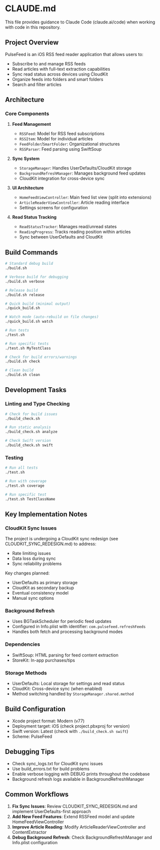 # CLAUDE.md

This file provides guidance to Claude Code (claude.ai/code) when working with code in this repository.

## Project Overview

PulseFeed is an iOS RSS feed reader application that allows users to:
- Subscribe to and manage RSS feeds
- Read articles with full-text extraction capabilities
- Sync read status across devices using CloudKit
- Organize feeds into folders and smart folders
- Search and filter articles

## Architecture

### Core Components

1. **Feed Management**
   - `RSSFeed`: Model for RSS feed subscriptions
   - `RSSItem`: Model for individual articles
   - `FeedFolder`/`SmartFolder`: Organizational structures
   - `RSSParser`: Feed parsing using SwiftSoup

2. **Sync System**
   - `StorageManager`: Handles UserDefaults/CloudKit storage
   - `BackgroundRefreshManager`: Manages background feed updates
   - CloudKit integration for cross-device sync

3. **UI Architecture**
   - `HomeFeedViewController`: Main feed list view (split into extensions)
   - `ArticleReaderViewController`: Article reading interface
   - Settings screens for configuration

4. **Read Status Tracking**
   - `ReadStatusTracker`: Manages read/unread states
   - `ReadingProgress`: Tracks reading position within articles
   - Sync between UserDefaults and CloudKit

## Build Commands

```bash
# Standard debug build
./build.sh

# Verbose build for debugging
./build.sh verbose

# Release build
./build.sh release

# Quick build (minimal output)
./quick_build.sh

# Watch mode (auto-rebuild on file changes)
./quick_build.sh watch

# Run tests
./test.sh

# Run specific tests
./test.sh MyTestClass

# Check for build errors/warnings
./build.sh check

# Clean build
./build.sh clean
```

## Development Tasks

### Linting and Type Checking
```bash
# Check for build issues
./build_check.sh

# Run static analysis
./build_check.sh analyze

# Check Swift version
./build_check.sh swift
```

### Testing
```bash
# Run all tests
./test.sh

# Run with coverage
./test.sh coverage

# Run specific test
./test.sh TestClassName
```

## Key Implementation Notes

### CloudKit Sync Issues
The project is undergoing a CloudKit sync redesign (see CLOUDKIT_SYNC_REDESIGN.md) to address:
- Rate limiting issues
- Data loss during sync
- Sync reliability problems

Key changes planned:
- UserDefaults as primary storage
- CloudKit as secondary backup
- Eventual consistency model
- Manual sync options

### Background Refresh
- Uses BGTaskScheduler for periodic feed updates
- Configured in Info.plist with identifier: `com.pulsefeed.refreshFeeds`
- Handles both fetch and processing background modes

### Dependencies
- SwiftSoup: HTML parsing for feed content extraction
- StoreKit: In-app purchases/tips

### Storage Methods
- UserDefaults: Local storage for settings and read status
- CloudKit: Cross-device sync (when enabled)
- Method switching handled by `StorageManager.shared.method`

## Build Configuration

- Xcode project format: Modern (v77)
- Deployment target: iOS (check project.pbxproj for version)
- Swift version: Latest (check with `./build_check.sh swift`)
- Scheme: PulseFeed

## Debugging Tips

- Check sync_logs.txt for CloudKit sync issues
- Use build_errors.txt for build problems
- Enable verbose logging with DEBUG prints throughout the codebase
- Background refresh logs available in BackgroundRefreshManager

## Common Workflows

1. **Fix Sync Issues**: Review CLOUDKIT_SYNC_REDESIGN.md and implement UserDefaults-first approach
2. **Add New Feed Features**: Extend RSSFeed model and update HomeFeedViewController
3. **Improve Article Reading**: Modify ArticleReaderViewController and ContentExtractor
4. **Debug Background Refresh**: Check BackgroundRefreshManager and Info.plist configuration